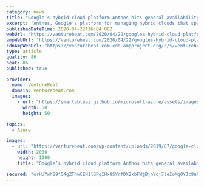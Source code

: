 ```yaml
---
category: news
title: "Google’s hybrid cloud platform Anthos hits general availability for AWS, in preview for Azure"
excerpt: "Anthos, Google’s platform for managing hybrid clouds that span Google Cloud and on-premise datacenters, has hit general availability for Amazon Web Services (AWS) and is in preview for Microsoft Azure. Additionally, Google today updated Anthos Config Management with a programmatic and declarative GitOps approach to manage policies for ..."
publishedDateTime: 2020-04-22T16:04:00Z
webUrl: "https://venturebeat.com/2020/04/22/googles-hybrid-cloud-platform-anthos-hits-general-availability-for-aws-in-preview-for-azure/"
ampWebUrl: "https://venturebeat.com/2020/04/22/googles-hybrid-cloud-platform-anthos-hits-general-availability-for-aws-in-preview-for-azure/amp/"
cdnAmpWebUrl: "https://venturebeat-com.cdn.ampproject.org/c/s/venturebeat.com/2020/04/22/googles-hybrid-cloud-platform-anthos-hits-general-availability-for-aws-in-preview-for-azure/amp/"
type: article
quality: 86
heat: 86
published: true

provider:
  name: VentureBeat
  domain: venturebeat.com
  images:
    - url: "https://smartableai.github.io/microsoft-azure/assets/images/organizations/venturebeat.com-50x50.jpg"
      width: 50
      height: 50

topics:
  - Azure

images:
  - url: "https://venturebeat.com/wp-content/uploads/2019/07/google-cloud-anthos.jpg?fit=2000%2C1000&strip=all"
    width: 2000
    height: 1000
    title: "Google’s hybrid cloud platform Anthos hits general availability for AWS, in preview for Azure"

secured: "orHUYwhS9f54gZThwCEH1lGPqIHx8SYrfDX2kbFWjBjnYcj7leIoMgOYJc9ahTWoJedLei3r4sj6YDGImnxJM5xWYNtMT1CZdI5vSIlBnFTgGrLzw9BgNRi5TDBOWxLhrPvisPWFEIr1z5RlwGihSglho7aHLhna8uDl65IwrxPwRrwWVQqukM7e0RT5mDqx2Ip5e7KB+HoePgF94ptJilFaRaEyuDpq1JI31mAcaA7nbeTxF6Ymy4FjGpSCfpGIItFFZ5VNoCX+f+6MPywtuCD9TuJmUsFgdn+6MXf09yCoTFfwTIjYSaVWB/uvwyHxiAk0y/0Cp7RsWmtIk9AquVfXczhcS/GMTIGJXVXUcubrDK8Rxs5y1tblvRcTG5uHFHZShlLloMCtvDgACfQCIn0QLIswcCfMT/T7NLf+ADGt3TywrC++t8xDDiE1xXcWlUGzvxD4fyomXcLg7ZMOV9KTvIlJMqnBexNBegAIBac=;D8GkPc+z2ld+ItCfcHInfA=="
---
```


